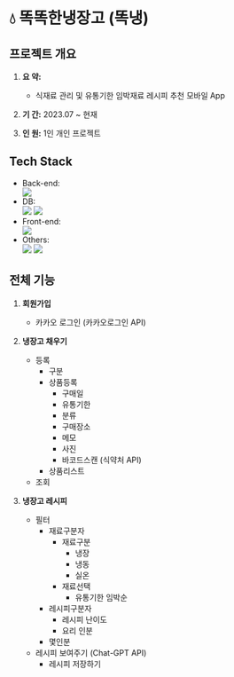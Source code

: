
# 💧 똑똑한냉장고 (똑냉)

## **프로젝트 개요**


1. **요 약:**
    - 식재료 관리 및 유통기한 임박재료 레시피 추천 모바일 App
    
2. **기 간:** 2023.07 ~ 현재
3. **인 원:** 1인 개인 프로젝트



## Tech Stack
- Back-end:
  <div>
     <img src="https://img.shields.io/badge/Node.js-339933?style=flat-square&logo=Node.js&logoColor=white"/>
  </div>  
- DB:
  <div>        <img src="https://img.shields.io/badge/MySQL-4479A1?style=flat-square&logo=MySQL&logoColor=white"/>
    <img src="https://img.shields.io/badge/Sequelize-52B0E7?style=flat-square&logo=Sequelize&logoColor=white"/>
  </div>
- Front-end:
  <div>
    <img src="https://img.shields.io/badge/React Native-61DAFB?style=flat-square&logo=React&logoColor=white">
  </div>
- Others:
  <div>
   <img src="https://img.shields.io/badge/Kakao Login API-yellow?style=flat-square&logoColor=white" />
   <img src="https://img.shields.io/badge/Chat GPT API-Green?style=flat-square&logoColor=white" />
  </div>  


## 전체 기능

1. **회원가입**
    - 카카오 로그인 (카카오로그인 API)
    
2. **냉장고 채우기**
    - 등록
        - 구분
        - 상품등록
            - 구매일
            - 유통기한
            - 분류
            - 구매장소
            - 메모
            - 사진
            - 바코드스캔 (식약처 API)
        - 상품리스트
    - 조회
    
3. **냉장고 레시피**
    - 필터
        - 재료구분자
            - 재료구분
                - 냉장
                - 냉동
                - 실온
            - 재료선택
                - 유통기한 임박순
        - 레시피구분자
            - 레시피 난이도
            - 요리 인분
        - 몇인분
    - 레시피 보여주기 (Chat-GPT API)
        - 레시피 저장하기
